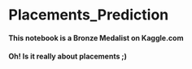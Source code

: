 # Placements_Prediction

#### This notebook is a Bronze Medalist on Kaggle.com
#### Oh! Is it really about placements ;)
